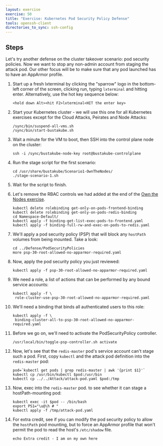 ```yaml
---
layout: exercise
exercise: 50
title: "Exercise: Kubernetes Pod Security Policy Defense"
tools: openssh-client 
directories_to_sync: ssh-config 
---
```



## Steps


Let's try another defense on the cluster takeover scenario: pod security policies. Now we want to stop any non-admin account from staging the attack pod. Our other focus will be to make sure that any pod launched has to have an AppArmor profile.

1. Start up a fresh lxterminal by clicking the "sparrow" logo in the bottom-left corner of the screen, clicking run, typing `lxterminal` and hitting enter. Alternatively, use the hot key sequence below:

	```
	<hold down Alt><hit F2>lxterminal<HIT the enter key>
	```

2. Start your Kubernetes cluster - we will use this one for all Kubernetes exercises except for the Cloud Attacks, Peirates and Node Attacks:

   ```shell
   /sync/bin/suspend-all-vms.sh
   /sync/bin/start-bustakube.sh
   ```

3. Wait a minute for the VM to boot, then SSH into the control plane node on the cluster:

    ```shell
    ssh -i /sync/bustakube-node-key root@bustakube-controlplane
    ```

4. Run the stage script for the first scenario:

    ```shell
    cd /usr/share/bustakube/Scenario1-OwnTheNodes/
    ./stage-scenario-1.sh
    ```

5. Wait for the script to finish.

6. Let's remove the RBAC controls we had added at the end of the [Own the Nodes exercise](/exercises/kubernetes-own-the-nodes/).

    ```shell
    kubectl delete rolebinding get-only-on-pods-frontend-binding
    kubectl delete rolebinding get-only-on-pods-redis-binding
    cd Namespace-Default/
    kubectl apply -f binding-get-list-exec-pods-to-frontend.yaml
    kubectl apply -f binding-full-rw-and-exec-on-pods-to-redis.yaml
    ```

7. We'll apply a pod security policy (PSP) that will block any `hostPath` volumes from being mounted. Take a look:

    ```shell
    cd ../Defense/PodSecurityPolicies
    more psp-30-root-allowed-no-apparmor-required.yaml
    ```

8. Now, apply the pod security policy you just reviewed:

    ```shell
    kubectl apply -f psp-30-root-allowed-no-apparmor-required.yaml
    ```

9. We need a role, a list of actions that can be performed by any bound service accounts:

    ```shell
    kubectl apply -f \
     role-cluster-use-psp-30-root-allowed-no-apparmor-required.yaml
    ```

10. We'll need a binding that binds all authenticated users to this role:

    ```shell
    kubectl apply -f \
     binding-cluster-all-to-psp-30-root-allowed-no-apparmor-required.yaml
    ```

11. Before we go on, we'll need to activate the PodSecurityPolicy controller.

    ```shell
    /usr/local/bin/toggle-psp-controller.sh activate
    ```

12. Now, let's see that the `redis-master` pod's service account can't stage such a pod. First, copy `kubectl` and the attack pod definition into the `redis-master` pod:

    ```shell
    pod=`kubectl get pods | grep redis-master | awk '{print $1}'`
    kubectl cp /usr/bin/kubectl $pod:/usr/bin
    kubectl cp ../../Attack/attack-pod.yaml $pod:/tmp
    ```

13. Now, exec into the `redis-master` pod. to see whether it can stage a hostPath-mounting pod:

    ```shell
    kubectl exec -it $pod -- /bin/bash
    export PS1="\u@\h # "
    kubectl apply -f /tmp/attack-pod.yaml
    ```

14. For extra credit, see if you can modify the pod security policy to allow the `hostPath` pod mounting, but to force an AppArmor profile that won't permit the pod to read the host's `/etc/shadow` file.

    ```shell
    echo Extra credit - I am on my own here
    ```
